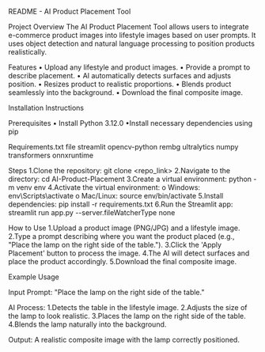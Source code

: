 README - AI Product Placement Tool

Project Overview
The AI Product Placement Tool allows users to integrate e-commerce product images into lifestyle images based on user prompts. It uses object detection and natural language processing to position products realistically.

Features
•   Upload any lifestyle and product images.
•   Provide a prompt to describe placement.
•   AI automatically detects surfaces and adjusts position.
•   Resizes product to realistic proportions.
•   Blends product seamlessly into the background.
•   Download the final composite image.


Installation Instructions

Prerequisites
•   Install Python 3.12.0
•Install necessary dependencies using pip

Requirements.txt file
streamlit
opencv-python
rembg
ultralytics
numpy
transformers
onnxruntime


Steps
1.Clone the repository: git clone <repo_link>
2.Navigate to the directory: cd AI-Product-Placement
3.Create a virtual environment: python -m venv env
4.Activate the virtual environment:
o   Windows: env\Scripts\activate
o   Mac/Linux: source env/bin/activate
5.Install dependencies: pip install -r requirements.txt
6.Run the Streamlit app: streamlit run app.py --server.fileWatcherType none


How to Use
1.Upload a product image (PNG/JPG) and a lifestyle image.
2.Type a prompt describing where you want the product placed (e.g., "Place the lamp on the right side of the table.").
3.Click the 'Apply Placement' button to process the image.
4.The AI will detect surfaces and place the product accordingly.
5.Download the final composite image.

Example Usage

Input Prompt:
"Place the lamp on the right side of the table."

AI Process:
1.Detects the table in the lifestyle image.
2.Adjusts the size of the lamp to look realistic.
3.Places the lamp on the right side of the table.
4.Blends the lamp naturally into the background.

Output:
A realistic composite image with the lamp correctly positioned.
